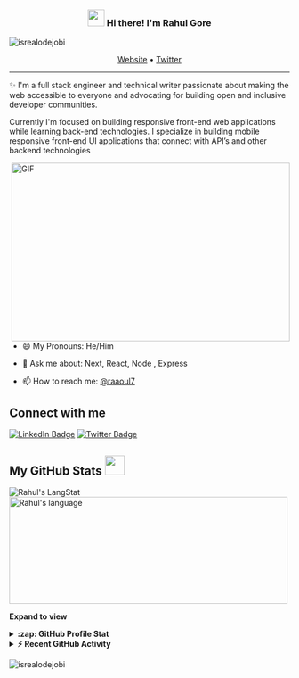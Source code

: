 <!-- Heading -->
<h3 align="center"><img src = "https://raw.githubusercontent.com/MartinHeinz/MartinHeinz/master/wave.gif" width = 30px> Hi there! I'm Rahul Gore</h3>

<!-- Profile Views -->

<p align="left"> <img src="https://komarev.com/ghpvc/?username=rahulgore7&label=Profile%20views&color=0e75b6&style=flat" alt="isrealodejobi" />
</p>

<p align="center">
  <a href="https://rahulgore7.github.io/personal-portfolio/">Website</a> •
  <a href="https://twitter.com/raaoul7">Twitter</a>
</p>

 <!-- About section -->

---
✨ I'm a full stack engineer and technical writer passionate about making the web accessible to everyone and advocating for building open and inclusive developer communities. 

Currently I'm focused on building responsive front-end web applications while learning back-end technologies. I specialize in building mobile responsive front-end UI applications that connect with API’s and other backend technologies

<!-- code gif-->
<img align="right" alt="GIF" src="./code.gif" width="500" height="320" />

- 😄 My Pronouns: He/Him   

- 💬 Ask me about: Next, React, Node , Express

- 📫 How to reach me: [@raaoul7](https://twitter.com/raaoul7)

<!-- About section: END -->


<!-- Conecct section -->

<h2>Connect with me </h3>
    <p>
        <a href="https://linkedin.com/in/rahulgore7"><img src="https://img.shields.io/badge/-Rahul20Gore%20-blue?style=plastic&amp;labelColor=blue&amp;logo=LinkedIn&amp;link=https://linkedin.com/in/rahulgore7" alt="LinkedIn Badge"></a> 
       <a href="https://twitter.com/@rahulgore7
/"><img src="https://img.shields.io/badge/-Rahul Gore-informational?style=plastic&amp;labelColor=informational&amp;logo=Twitter&amp;link=https://twitter.com/Dev_180Memes" alt="Twitter Badge"></a>
   </p>

 <!-- Conecct section: END -->
 
  <!-- GitHub section -->

 ##  My GitHub Stats <img src = "https://i.pinimg.com/originals/65/c4/f4/65c4f452571be1261e9c623f7da488ac.gif" width = 35px> 
 
 <div>
   <img align="center" src="https://github-readme-streak-stats.herokuapp.com/?user=rahulgore7" alt="Rahul's LangStat" />
  <img align="center" src="https://github-readme-stats.vercel.app/api/top-langs?username=rahulgore7&langs_count=10&show_icons=true&locale=en&layout=compact&theme=light" alt="Rahul's language" height="192px"  width="500px"/>
</div>

**Expand to view**
<details>
  <summary><b>:zap: GitHub Profile Stat</b></summary>
  <img src="https://github-readme-stats.anuraghazra1.vercel.app/api?username=rahulgore7&show_icons=true" />
</details>
<details>
  <summary><b>⚡ Recent GitHub Activity</b></summary>
  <br/>
   <a href="https://github.com/rahulgore7/"><img alt="Rahul' Activity Graph" src="https://activity-graph.herokuapp.com/graph?username=rahulgore7&custom_title=Rahul's%20Contribution%20Graph&theme=react-dark" /></a>
  <br/>
</details>

<!-- GitHub section: END -->

<!-- Profile Views -->

<p align="left"> <img src="https://komarev.com/ghpvc/?username=rahulgore7&label=Profile%20views&color=0e75b6&style=flat" alt="isrealodejobi" />
</p>

<!-- THE END -->


<!--
**lauragift21/lauragift21** is a ✨ _special_ ✨ repository because its `README.md` (this file) appears on your GitHub profile.

Here are some ideas to get you started:

- 🔭 I’m currently working on ...
- 🌱 I’m currently learning ...
- 👯 I’m looking to collaborate on ...
- 🤔 I’m looking for help with ...
- 💬 Ask me about ...
- 📫 How to reach me: ...
- 😄 Pronouns: ...
- ⚡ Fun fact: ...
-->

